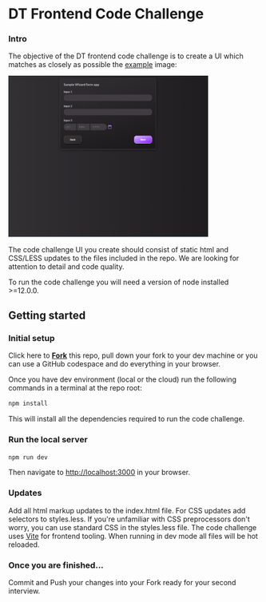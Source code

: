 # DT Frontend Code Challenge

### Intro

The objective of the DT frontend code challenge is to create a UI which matches as closely as possible the [example](example.png) image:

<img src="example.png" alt="example" width="400"/>

The code challenge UI you create should consist of static html and CSS/LESS updates to the files included in the repo.  We are looking for attention to detail and code quality.

To run the code challenge you will need a version of node installed >=12.0.0.

Getting started
---------------

### Initial setup

Click here to **[Fork](https://github.com/dunstanthomas/frontend-code-challenge/fork)** this repo, pull down your fork to your dev machine or you can use a GitHub codespace and do everything in your browser.

Once you have dev environment (local or the cloud) run the following commands in a terminal at the repo root:

```bash
npm install
```

This will install all the dependencies required to run the code challenge.

### Run the local server

```bash
npm run dev
```

Then navigate to [http://localhost:3000](http://localhost:3000) in your browser.

### Updates

Add all html markup updates to the index.html file. For CSS updates add selectors to styles.less. If you're unfamiliar with CSS  preprocessors don't worry, you can use standard CSS in the styles.less file. The code challenge uses [Vite](https://vitejs.dev/) for frontend tooling. When running in dev mode all files will be hot reloaded.

### Once you are finished...

Commit and Push your changes into your Fork ready for your second interview.


